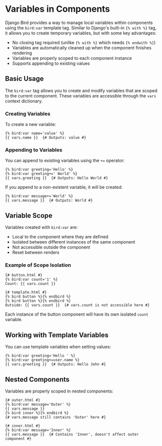 # Variables in Components

Django Bird provides a way to manage local variables within components using the `bird:var` template tag. Similar to Django's built-in `{% with %}` tag, it allows you to create temporary variables, but with some key advantages:

- No closing tag required (unlike `{% with %}` which needs `{% endwith %}`)
- Variables are automatically cleaned up when the component finishes rendering
- Variables are properly scoped to each component instance
- Supports appending to existing values

## Basic Usage

The `bird:var` tag allows you to create and modify variables that are scoped to the current component. These variables are accessible through the `vars` context dictionary.

### Creating Variables

To create a new variable:

```django
{% bird:var name='value' %}
{{ vars.name }}  {# Outputs: value #}
```

### Appending to Variables

You can append to existing variables using the `+=` operator:

```django
{% bird:var greeting='Hello' %}
{% bird:var greeting+=' World' %}
{{ vars.greeting }}  {# Outputs: Hello World #}
```

If you append to a non-existent variable, it will be created:

```django
{% bird:var message+='World' %}
{{ vars.message }}  {# Outputs: World #}
```

## Variable Scope

Variables created with `bird:var` are:

- Local to the component where they are defined
- Isolated between different instances of the same component
- Not accessible outside the component
- Reset between renders

### Example of Scope Isolation

```django
{# button.html #}
{% bird:var count='1' %}
Count: {{ vars.count }}

{# template.html #}
{% bird button %}{% endbird %}
{% bird button %}{% endbird %}
Outside: {{ vars.count }}  {# vars.count is not accessible here #}
```

Each instance of the button component will have its own isolated `count` variable.

## Working with Template Variables

You can use template variables when setting values:

```django
{% bird:var greeting='Hello ' %}
{% bird:var greeting+=user.name %}
{{ vars.greeting }}  {# Outputs: Hello John #}
```

## Nested Components

Variables are properly scoped in nested components:

```django
{# outer.html #}
{% bird:var message='Outer' %}
{{ vars.message }}
{% bird inner %}{% endbird %}
{# vars.message still contains 'Outer' here #}

{# inner.html #}
{% bird:var message='Inner' %}
{{ vars.message }}  {# Contains 'Inner', doesn't affect outer component #}
```
